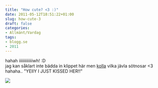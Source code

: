 ```yaml
---
title: "How cute? <3 :)"
date: 2011-05-12T18:51:22+01:00
slug: how-cute-3
draft: false
categories:
- Allmänt/Vardag
tags:
- blogg.se
- 2011
---
```

hahah iiiiiiiiiiiiiwh! :D  
jag kan såklart inte bädda in klippet här men [kolla](http://www.youtube.com/watch?v=iEN-kHe5o_Y) vilka jävla sötnosar <3 hahaha.. "YEIIY I JUST KISSED HER!!"  
  
![](/assets/images/blogg.se/namnls_147570857.png)